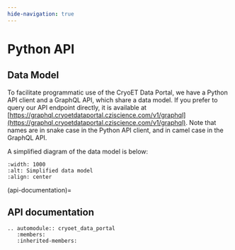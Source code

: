 ```yaml
---
hide-navigation: true
---
```


# Python API

## Data Model

To facilitate programmatic use of the CryoET Data Portal, we have a Python API client and a GraphQL API, which share a data model. If you prefer to query our API endpoint directly, it is available at [https://graphql.cryoetdataportal.cziscience.com/v1/graphql](https://graphql.cryoetdataportal.cziscience.com/v1/graphql). Note that names are in snake case in the Python API client, and in camel case in the GraphQL API.

A simplified diagram of the data model is below:

```{image} _static/img/data_model.png
:width: 1000
:alt: Simplified data model
:align: center
```

(api-documentation)=
## API documentation

```{eval-rst}
.. automodule:: cryoet_data_portal
   :members:
   :inherited-members:
```
